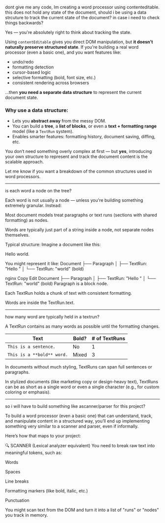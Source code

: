 

dont give me any code, Im creating a word processor using contenteditable. this does not hold any state of the document, should i be using a data strcuture to track the current state of the document? in case i need to check things backwards?

Yes — you're absolutely right to think about tracking the state.

Using `contentEditable` gives you direct DOM manipulation, but **it doesn’t naturally preserve structured state**. If you're building a real word processor (even a basic one), and you want features like:

* undo/redo
* formatting detection
* cursor-based logic
* selective formatting (bold, font size, etc.)
* consistent rendering across browsers

…then **you need a separate data structure** to represent the current document state.

### Why use a data structure:

* Lets you **abstract away** from the messy DOM.
* You can build a **tree**, a **list of blocks**, or even a **text + formatting range** model (like a `TextRun` system).
* Enables smarter features: formatting history, document saving, diffing, etc.

You don’t need something overly complex at first — but **yes**, introducing your own structure to represent and track the document content is the scalable approach.

Let me know if you want a breakdown of the common structures used in word processors.

---------

is each word a node on the tree?

Each word is not usually a node — unless you're building something extremely granular. Instead:

Most document models treat paragraphs or text runs (sections with shared formatting) as nodes.

Words are typically just part of a string inside a node, not separate nodes themselves.

Typical structure:
Imagine a document like this:

Hello world.

You might represent it like:
Document
├── Paragraph
│   ├── TextRun: "Hello "
│   └── TextRun: "world" (bold)

nginx
Copy
Edit
Document
├── Paragraph
│   ├── TextRun: "Hello "
│   └── TextRun: "world" (bold)
Paragraph is a block node.

Each TextRun holds a chunk of text with consistent formatting.

Words are inside the TextRun.text.


--------------
how many word are typically held in  a textrun?

A TextRun contains as many words as possible until the formatting changes.

| Text                       | Bold? | # of TextRuns |
| -------------------------- | ----- | ------------- |
| `This is a sentence.`      | No    | 1             |
| `This is a **bold** word.` | Mixed | 3             |


In documents without much styling, TextRuns can span full sentences or paragraphs.

In stylized documents (like marketing copy or design-heavy text), TextRuns can be as short as a single word or even a single character (e.g., for custom coloring or emphasis).

----------------
so i will have to build something like ascanner/parser for this project?


To build a word processor (even a basic one) that can understand, track, and manipulate content in a structured way, you’ll end up implementing something very similar to a scanner and parser, even if informally.

Here’s how that maps to your project:

🔍 SCANNER (Lexical analyzer equivalent)
You need to break raw text into meaningful tokens, such as:

Words

Spaces

Line breaks

Formatting markers (like bold, italic, etc.)

Punctuation

You might scan text from the DOM and turn it into a list of "runs" or "nodes" you track in memory.